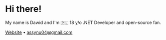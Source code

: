 # Hi there!
My name is Dawid and I'm 🇵🇱 18 y/o .NET Developer and open-source fan.

<!--START_SECTION:waka-->
<!--END_SECTION:waka-->

[Website](https://bartczakdawid.com) • assynu04@gmail.com
